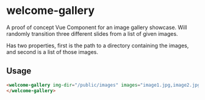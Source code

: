 # welcome-gallery

A proof of concept Vue Component for an image gallery showcase. Will randomly transition three different slides from a list of given images.

Has two properties, first is the path to a directory containing the images, and second is a list of those images.

## Usage

```html
<welcome-gallery img-dir="/public/images" images="image1.jpg,image2.jpg,image3.jpg,image4.jpg">
</welcome-gallery>
```


